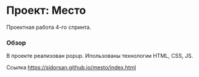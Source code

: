 # Проект: Место

Проектная работа 4-го спринта.

### Обзор

В проекте реализован popup.  Ипользованы технологии HTML, CSS, JS.

Ссылка https://sidorsan.github.io/mesto/index.html 
